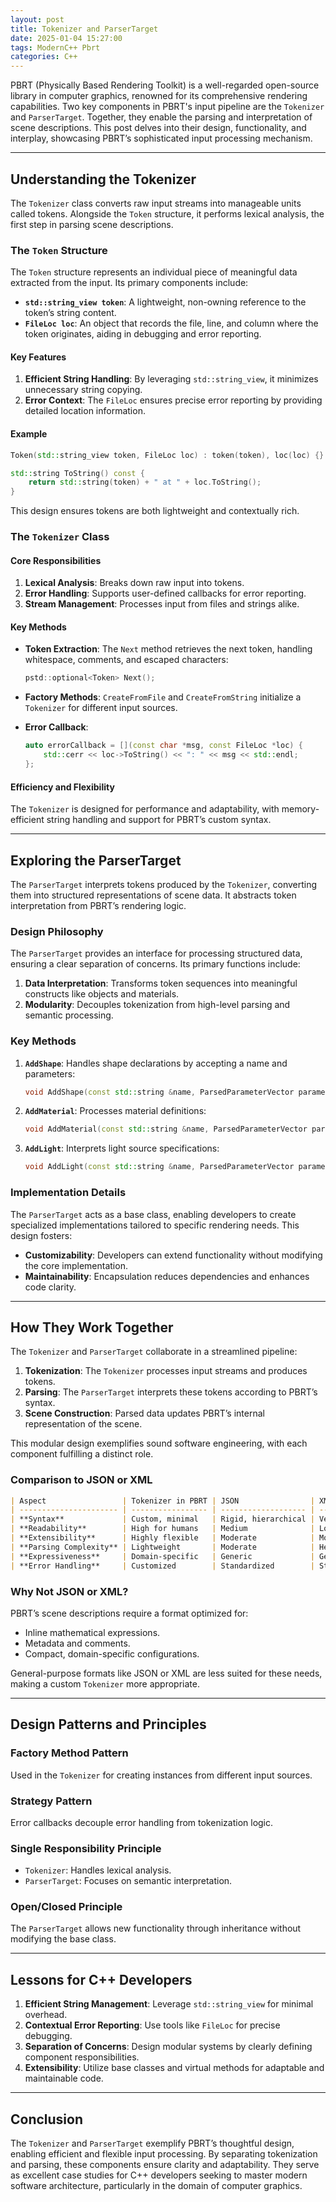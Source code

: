 ```yaml
---
layout: post
title: Tokenizer and ParserTarget
date: 2025-01-04 15:27:00
tags: ModernC++ Pbrt
categories: C++
---
```


PBRT (Physically Based Rendering Toolkit) is a well-regarded open-source library in computer graphics, renowned for its comprehensive rendering capabilities. Two key components in PBRT's input pipeline are the `Tokenizer` and `ParserTarget`. Together, they enable the parsing and interpretation of scene descriptions. This post delves into their design, functionality, and interplay, showcasing PBRT’s sophisticated input processing mechanism.

---

## Understanding the Tokenizer

The `Tokenizer` class converts raw input streams into manageable units called tokens. Alongside the `Token` structure, it performs lexical analysis, the first step in parsing scene descriptions.

### The `Token` Structure

The `Token` structure represents an individual piece of meaningful data extracted from the input. Its primary components include:

- **`std::string_view token`**: A lightweight, non-owning reference to the token’s string content.
- **`FileLoc loc`**: An object that records the file, line, and column where the token originates, aiding in debugging and error reporting.

#### Key Features

1. **Efficient String Handling**: By leveraging `std::string_view`, it minimizes unnecessary string copying.
2. **Error Context**: The `FileLoc` ensures precise error reporting by providing detailed location information.

#### Example

```c++
Token(std::string_view token, FileLoc loc) : token(token), loc(loc) {}

std::string ToString() const {
    return std::string(token) + " at " + loc.ToString();
}
```

This design ensures tokens are both lightweight and contextually rich.

### The `Tokenizer` Class

#### Core Responsibilities

1. **Lexical Analysis**: Breaks down raw input into tokens.
2. **Error Handling**: Supports user-defined callbacks for error reporting.
3. **Stream Management**: Processes input from files and strings alike.

#### Key Methods

- **Token Extraction**: The `Next` method retrieves the next token, handling whitespace, comments, and escaped characters:

  ```c++
  pstd::optional<Token> Next();
  ```

- **Factory Methods**: `CreateFromFile` and `CreateFromString` initialize a `Tokenizer` for different input sources.

- **Error Callback**:

  ```c++
  auto errorCallback = [](const char *msg, const FileLoc *loc) {
      std::cerr << loc->ToString() << ": " << msg << std::endl;
  };
  ```

#### Efficiency and Flexibility

The `Tokenizer` is designed for performance and adaptability, with memory-efficient string handling and support for PBRT’s custom syntax.

---

## Exploring the ParserTarget

The `ParserTarget` interprets tokens produced by the `Tokenizer`, converting them into structured representations of scene data. It abstracts token interpretation from PBRT’s rendering logic.

### Design Philosophy

The `ParserTarget` provides an interface for processing structured data, ensuring a clear separation of concerns. Its primary functions include:

1. **Data Interpretation**: Transforms token sequences into meaningful constructs like objects and materials.
2. **Modularity**: Decouples tokenization from high-level parsing and semantic processing.

### Key Methods

1. **`AddShape`**:
   Handles shape declarations by accepting a name and parameters:

   ```c++
   void AddShape(const std::string &name, ParsedParameterVector parameters);
   ```

2. **`AddMaterial`**:
   Processes material definitions:

   ```c++
   void AddMaterial(const std::string &name, ParsedParameterVector parameters);
   ```

3. **`AddLight`**:
   Interprets light source specifications:

   ```c++
   void AddLight(const std::string &name, ParsedParameterVector parameters);
   ```

### Implementation Details

The `ParserTarget` acts as a base class, enabling developers to create specialized implementations tailored to specific rendering needs. This design fosters:

- **Customizability**: Developers can extend functionality without modifying the core implementation.
- **Maintainability**: Encapsulation reduces dependencies and enhances code clarity.

---

## How They Work Together

The `Tokenizer` and `ParserTarget` collaborate in a streamlined pipeline:

1. **Tokenization**: The `Tokenizer` processes input streams and produces tokens.
2. **Parsing**: The `ParserTarget` interprets these tokens according to PBRT’s syntax.
3. **Scene Construction**: Parsed data updates PBRT’s internal representation of the scene.

This modular design exemplifies sound software engineering, with each component fulfilling a distinct role.

### Comparison to JSON or XML

```markdown
| Aspect                 | Tokenizer in PBRT | JSON                | XML                   |
| ---------------------- | ----------------- | ------------------- | --------------------- |
| **Syntax**             | Custom, minimal   | Rigid, hierarchical | Verbose, hierarchical |
| **Readability**        | High for humans   | Medium              | Low                   |
| **Extensibility**      | Highly flexible   | Moderate            | Moderate              |
| **Parsing Complexity** | Lightweight       | Moderate            | Heavy                 |
| **Expressiveness**     | Domain-specific   | Generic             | Generic               |
| **Error Handling**     | Customized        | Standardized        | Standardized          |
```

### Why Not JSON or XML?

PBRT’s scene descriptions require a format optimized for:

- Inline mathematical expressions.
- Metadata and comments.
- Compact, domain-specific configurations.

General-purpose formats like JSON or XML are less suited for these needs, making a custom `Tokenizer` more appropriate.

---

## Design Patterns and Principles

### Factory Method Pattern

Used in the `Tokenizer` for creating instances from different input sources.

### Strategy Pattern

Error callbacks decouple error handling from tokenization logic.

### Single Responsibility Principle

- `Tokenizer`: Handles lexical analysis.
- `ParserTarget`: Focuses on semantic interpretation.

### Open/Closed Principle

The `ParserTarget` allows new functionality through inheritance without modifying the base class.

---

## Lessons for C++ Developers

1. **Efficient String Management**: Leverage `std::string_view` for minimal overhead.
2. **Contextual Error Reporting**: Use tools like `FileLoc` for precise debugging.
3. **Separation of Concerns**: Design modular systems by clearly defining component responsibilities.
4. **Extensibility**: Utilize base classes and virtual methods for adaptable and maintainable code.

---

## Conclusion

The `Tokenizer` and `ParserTarget` exemplify PBRT’s thoughtful design, enabling efficient and flexible input processing. By separating tokenization and parsing, these components ensure clarity and adaptability. They serve as excellent case studies for C++ developers seeking to master modern software architecture, particularly in the domain of computer graphics.
